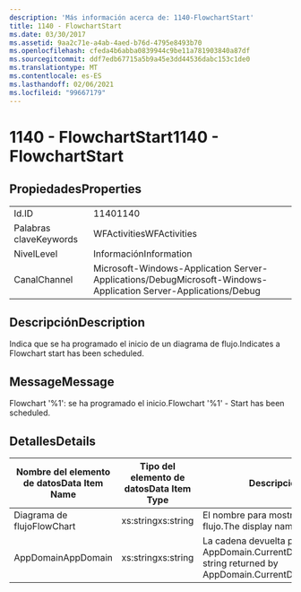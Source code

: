 ```yaml
---
description: 'Más información acerca de: 1140-FlowchartStart'
title: 1140 - FlowchartStart
ms.date: 03/30/2017
ms.assetid: 9aa2c71e-a4ab-4aed-b76d-4795e8493b70
ms.openlocfilehash: cfeda4b6abba0839944c9be11a781903840a87df
ms.sourcegitcommit: ddf7edb67715a5b9a45e3dd44536dabc153c1de0
ms.translationtype: MT
ms.contentlocale: es-ES
ms.lasthandoff: 02/06/2021
ms.locfileid: "99667179"
---
```

# <a name="1140---flowchartstart"></a><span data-ttu-id="ecaa9-103">1140 - FlowchartStart</span><span class="sxs-lookup"><span data-stu-id="ecaa9-103">1140 - FlowchartStart</span></span>

## <a name="properties"></a><span data-ttu-id="ecaa9-104">Propiedades</span><span class="sxs-lookup"><span data-stu-id="ecaa9-104">Properties</span></span>  
  
|||  
|-|-|  
|<span data-ttu-id="ecaa9-105">Id.</span><span class="sxs-lookup"><span data-stu-id="ecaa9-105">ID</span></span>|<span data-ttu-id="ecaa9-106">1140</span><span class="sxs-lookup"><span data-stu-id="ecaa9-106">1140</span></span>|  
|<span data-ttu-id="ecaa9-107">Palabras clave</span><span class="sxs-lookup"><span data-stu-id="ecaa9-107">Keywords</span></span>|<span data-ttu-id="ecaa9-108">WFActivities</span><span class="sxs-lookup"><span data-stu-id="ecaa9-108">WFActivities</span></span>|  
|<span data-ttu-id="ecaa9-109">Nivel</span><span class="sxs-lookup"><span data-stu-id="ecaa9-109">Level</span></span>|<span data-ttu-id="ecaa9-110">Información</span><span class="sxs-lookup"><span data-stu-id="ecaa9-110">Information</span></span>|  
|<span data-ttu-id="ecaa9-111">Canal</span><span class="sxs-lookup"><span data-stu-id="ecaa9-111">Channel</span></span>|<span data-ttu-id="ecaa9-112">Microsoft-Windows-Application Server-Applications/Debug</span><span class="sxs-lookup"><span data-stu-id="ecaa9-112">Microsoft-Windows-Application Server-Applications/Debug</span></span>|  
  
## <a name="description"></a><span data-ttu-id="ecaa9-113">Descripción</span><span class="sxs-lookup"><span data-stu-id="ecaa9-113">Description</span></span>  

 <span data-ttu-id="ecaa9-114">Indica que se ha programado el inicio de un diagrama de flujo.</span><span class="sxs-lookup"><span data-stu-id="ecaa9-114">Indicates a Flowchart start has been scheduled.</span></span>  
  
## <a name="message"></a><span data-ttu-id="ecaa9-115">Message</span><span class="sxs-lookup"><span data-stu-id="ecaa9-115">Message</span></span>  

 <span data-ttu-id="ecaa9-116">Flowchart '%1': se ha programado el inicio.</span><span class="sxs-lookup"><span data-stu-id="ecaa9-116">Flowchart '%1' - Start has been scheduled.</span></span>  
  
## <a name="details"></a><span data-ttu-id="ecaa9-117">Detalles</span><span class="sxs-lookup"><span data-stu-id="ecaa9-117">Details</span></span>  
  
|<span data-ttu-id="ecaa9-118">Nombre del elemento de datos</span><span class="sxs-lookup"><span data-stu-id="ecaa9-118">Data Item Name</span></span>|<span data-ttu-id="ecaa9-119">Tipo del elemento de datos</span><span class="sxs-lookup"><span data-stu-id="ecaa9-119">Data Item Type</span></span>|<span data-ttu-id="ecaa9-120">Descripción</span><span class="sxs-lookup"><span data-stu-id="ecaa9-120">Description</span></span>|  
|--------------------|--------------------|-----------------|  
|<span data-ttu-id="ecaa9-121">Diagrama de flujo</span><span class="sxs-lookup"><span data-stu-id="ecaa9-121">FlowChart</span></span>|<span data-ttu-id="ecaa9-122">xs:string</span><span class="sxs-lookup"><span data-stu-id="ecaa9-122">xs:string</span></span>|<span data-ttu-id="ecaa9-123">El nombre para mostrar del diagrama de flujo.</span><span class="sxs-lookup"><span data-stu-id="ecaa9-123">The display name of the FlowChart.</span></span>|  
|<span data-ttu-id="ecaa9-124">AppDomain</span><span class="sxs-lookup"><span data-stu-id="ecaa9-124">AppDomain</span></span>|<span data-ttu-id="ecaa9-125">xs:string</span><span class="sxs-lookup"><span data-stu-id="ecaa9-125">xs:string</span></span>|<span data-ttu-id="ecaa9-126">La cadena devuelta por AppDomain.CurrentDomain.FriendlyName.</span><span class="sxs-lookup"><span data-stu-id="ecaa9-126">The string returned by AppDomain.CurrentDomain.FriendlyName.</span></span>|
